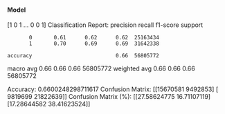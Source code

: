 #### Model
[1 0 1 ... 0 0 1]
Classification Report:
              precision    recall  f1-score   support

           0       0.61      0.62      0.62  25163434
           1       0.70      0.69      0.69  31642338

    accuracy                           0.66  56805772
   macro avg       0.66      0.66      0.66  56805772
weighted avg       0.66      0.66      0.66  56805772

Accuracy: 0.6600248298711617
Confusion Matrix:
[[15670581  9492853]
 [ 9819699 21822639]]
Confusion Matrix (%):
[[27.58624775 16.71107119]
 [17.28644582 38.41623524]]
